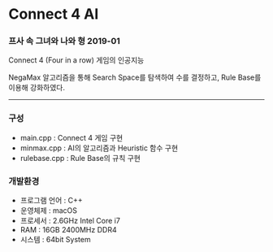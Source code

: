 # Connect 4 AI
### 프사 속 그녀와 나와 형 2019-01

Connect 4 (Four in a row) 게임의 인공지능

NegaMax 알고리즘을 통해 Search Space를 탐색하여 수를 결정하고, Rule Base를 이용해 강화하였다.

---

### 구성
- main.cpp : Connect 4 게임 구현
- minmax.cpp : AI의 알고리즘과 Heuristic 함수 구현
- rulebase.cpp : Rule Base의 규칙 구현

### 개발환경
- 프로그램 언어 : C++
- 운영체제 : macOS
- 프로세서 : 2.6GHz Intel Core i7
- RAM : 16GB 2400MHz DDR4
- 시스템 : 64bit System
